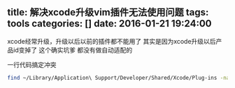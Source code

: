 title: 解决xcode升级vim插件无法使用问题
tags: tools
categories: []
date: 2016-01-21 19:24:00
---

xcode经常升级，升级以后以前的插件都不能用了 其实是因为xcode升级以后产品id变掉了
这个确实坑爹 都没有做自动适配的

 
一行代码搞定冲突

``` bash
find ~/Library/Application\ Support/Developer/Shared/Xcode/Plug-ins -name Info.plist -maxdepth 3 | xargs -I{} defaults write {} DVTPlugInCompatibilityUUIDs -array-add `defaults read /Applications/Xcode.app/Contents/Info.plist DVTPlugInCompatibilityUUID`

```
